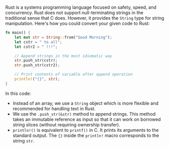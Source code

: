 Rust is a systems programming language focused on safety, speed, and concurrency. Rust does not support null-terminating strings in the traditional sense that C does. However, it provides the `String` type for string manipulation. Here's how you could convert your given code to Rust:

```rust
fn main() {
    let mut str = String::from("Good Morning");
    let cstr = " to all";
    let cstr2 = " !!!";

    // Append strings in the most idiomatic way
    str.push_str(cstr);
    str.push_str(cstr2);

    // Print contents of variable after append operation
    println!("{}", str);
}
```

In this code:

- Instead of an array, we use a `String` object which is more flexible and recommended for handling text in Rust.
- We use the `.push_str(&str)` method to append strings. This method takes an immutable reference as input so that it can work on borrowed string slices (without requiring ownership transfer).
- `println!()` is equivalent to `printf()` in C. It prints its arguments to the standard output. The `{}` inside the `println!` macro corresponds to the string `str`.
